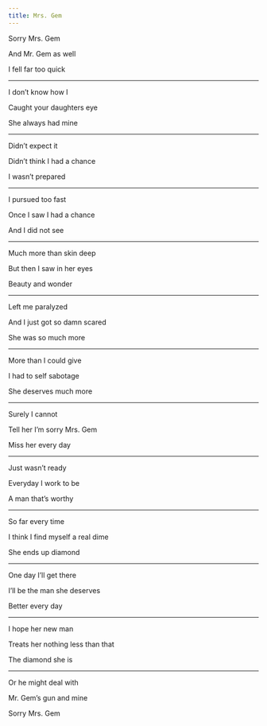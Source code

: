 ```yaml
---
title: Mrs. Gem 
---
```


Sorry Mrs. Gem 

And Mr. Gem as well 

I fell far too quick 

---

I don’t know how I 

Caught your daughters eye 

She always had mine 

---

Didn’t expect it 

Didn’t think I had a chance 

I wasn’t prepared 

---

I pursued too fast 

Once I saw I had a chance 

And I did not see 

---

Much more than skin deep 

But then I saw in her eyes

Beauty and wonder 

---

Left me paralyzed 

And I just got so damn scared 

She was so much more 

---

More than I could give 

I had to self sabotage 

She deserves much more 

---

Surely I cannot 

Tell her I’m sorry Mrs. Gem 

Miss her every day

---

Just wasn’t ready

Everyday I work to be 

A man that’s worthy 

---

So far every time 

I think I find myself a real dime

She ends up diamond 

---

One day I’ll get there 

I’ll be the man she deserves 

Better every day 

---

I hope her new man 

Treats her nothing less than that 

The diamond she is 

---

Or he might deal with 

Mr. Gem’s gun and mine 

Sorry Mrs. Gem 
